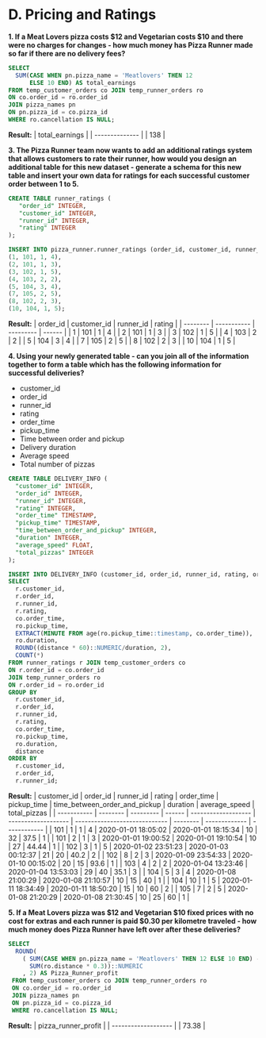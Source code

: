 # D. Pricing and Ratings

**1. If a Meat Lovers pizza costs $12 and Vegetarian costs $10 and there were no charges for changes - how much money has Pizza Runner made so far if there are no delivery fees?**
```sql
SELECT
  SUM(CASE WHEN pn.pizza_name = 'Meatlovers' THEN 12
      ELSE 10 END) AS total_earnings
FROM temp_customer_orders co JOIN temp_runner_orders ro
ON co.order_id = ro.order_id
JOIN pizza_names pn
ON pn.pizza_id = co.pizza_id
WHERE ro.cancellation IS NULL;
```
**Result:**
| total_earnings |
| -------------- |
| 138            |

**3. The Pizza Runner team now wants to add an additional ratings system that allows customers to rate their runner, how would you design an additional table for this new dataset - generate a schema for this new table and insert your own data for ratings for each successful customer order between 1 to 5.**
```sql
CREATE TABLE runner_ratings (
   "order_id" INTEGER,
   "customer_id" INTEGER,
   "runner_id" INTEGER,
   "rating" INTEGER
);

INSERT INTO pizza_runner.runner_ratings (order_id, customer_id, runner_id, rating) VALUES
(1, 101, 1, 4),
(2, 101, 1, 3),
(3, 102, 1, 5),
(4, 103, 2, 2),
(5, 104, 3, 4),
(7, 105, 2, 5),
(8, 102, 2, 3),
(10, 104, 1, 5);
```
**Result:**
| order_id | customer_id | runner_id | rating |
| -------- | ----------- | --------- | ------ |
| 1        | 101         | 1         | 4      |
| 2        | 101         | 1         | 3      |
| 3        | 102         | 1         | 5      |
| 4        | 103         | 2         | 2      |
| 5        | 104         | 3         | 4      |
| 7        | 105         | 2         | 5      |
| 8        | 102         | 2         | 3      |
| 10       | 104         | 1         | 5      |

**4. Using your newly generated table - can you join all of the information together to form a table which has the following information for successful deliveries?**
- customer_id
- order_id
- runner_id
- rating
- order_time
- pickup_time
- Time between order and pickup
- Delivery duration
- Average speed
- Total number of pizzas
```sql
CREATE TABLE DELIVERY_INFO (
  "customer_id" INTEGER,
  "order_id" INTEGER,
  "runner_id" INTEGER,
  "rating" INTEGER,
  "order_time" TIMESTAMP,
  "pickup_time" TIMESTAMP,
  "time_between_order_and_pickup" INTEGER,
  "duration" INTEGER,
  "average_speed" FLOAT,
  "total_pizzas" INTEGER
);

INSERT INTO DELIVERY_INFO (customer_id, order_id, runner_id, rating, order_time, pickup_time, time_between_order_and_pickup, duration, average_speed, total_pizzas)
SELECT
  r.customer_id,
  r.order_id, 
  r.runner_id, 
  r.rating,
  co.order_time,
  ro.pickup_time,
  EXTRACT(MINUTE FROM age(ro.pickup_time::timestamp, co.order_time)), 
  ro.duration,
  ROUND((distance * 60)::NUMERIC/duration, 2),
  COUNT(*) 
FROM runner_ratings r JOIN temp_customer_orders co
ON r.order_id = co.order_id
JOIN temp_runner_orders ro
ON r.order_id = ro.order_id
GROUP BY
  r.customer_id,
  r.order_id,
  r.runner_id,
  r.rating,
  co.order_time, 
  ro.pickup_time,
  ro.duration,
  distance
ORDER BY 
  r.customer_id,
  r.order_id, 
  r.runner_id;
```
**Result:**
| customer_id | order_id | runner_id | rating | order_time          | pickup_time         | time_between_order_and_pickup | duration | average_speed | total_pizzas |
| ----------- | -------- | --------- | ------ | ------------------- | ------------------- | ----------------------------- | -------- | ------------- | ------------ |
| 101         | 1        | 1         | 4      | 2020-01-01 18:05:02 | 2020-01-01 18:15:34 | 10                            | 32       | 37.5          | 1            |
| 101         | 2        | 1         | 3      | 2020-01-01 19:00:52 | 2020-01-01 19:10:54 | 10                            | 27       | 44.44         | 1            |
| 102         | 3        | 1         | 5      | 2020-01-02 23:51:23 | 2020-01-03 00:12:37 | 21                            | 20       | 40.2          | 2            |
| 102         | 8        | 2         | 3      | 2020-01-09 23:54:33 | 2020-01-10 00:15:02 | 20                            | 15       | 93.6          | 1            |
| 103         | 4        | 2         | 2      | 2020-01-04 13:23:46 | 2020-01-04 13:53:03 | 29                            | 40       | 35.1          | 3            |
| 104         | 5        | 3         | 4      | 2020-01-08 21:00:29 | 2020-01-08 21:10:57 | 10                            | 15       | 40            | 1            |
| 104         | 10       | 1         | 5      | 2020-01-11 18:34:49 | 2020-01-11 18:50:20 | 15                            | 10       | 60            | 2            |
| 105         | 7        | 2         | 5      | 2020-01-08 21:20:29 | 2020-01-08 21:30:45 | 10                            | 25       | 60            | 1            |

**5. If a Meat Lovers pizza was $12 and Vegetarian $10 fixed prices with no cost for extras and each runner is paid $0.30 per kilometre traveled - how much money does Pizza Runner have left over after these deliveries?**
```sql
SELECT
  ROUND(
    ( SUM(CASE WHEN pn.pizza_name = 'Meatlovers' THEN 12 ELSE 10 END) - 
      SUM(ro.distance * 0.3))::NUMERIC
    , 2) AS Pizza_Runner_profit 
 FROM temp_customer_orders co JOIN temp_runner_orders ro
 ON co.order_id = ro.order_id
 JOIN pizza_names pn
 ON pn.pizza_id = co.pizza_id
 WHERE ro.cancellation IS NULL;
```
**Result:**
| pizza_runner_profit |
| ------------------- |
| 73.38               |
